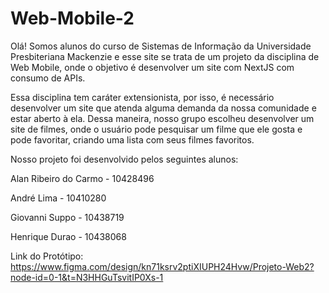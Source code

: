 # Web-Mobile-2

Olá! Somos alunos do curso de Sistemas de Informação da Universidade Presbiteriana Mackenzie e esse site se trata de um projeto da disciplina de Web Mobile, onde o objetivo é desenvolver um site com NextJS com consumo de APIs.

Essa disciplina tem caráter extensionista, por isso, é necessário desenvolver um site que atenda alguma demanda da nossa comunidade e estar aberto à ela. Dessa maneira, nosso grupo escolheu desenvolver um site de filmes, onde o usuário pode pesquisar um filme que ele gosta e pode favoritar, criando uma lista com seus filmes favoritos.

Nosso projeto foi desenvolvido pelos seguintes alunos:

Alan Ribeiro do Carmo - 10428496

André Lima - 10410280

Giovanni Suppo - 10438719

Henrique Durao - 10438068

Link do Protótipo:
https://www.figma.com/design/kn71ksrv2ptiXIUPH24Hvw/Projeto-Web2?node-id=0-1&t=N3HHGuTsvitIP0Xs-1
